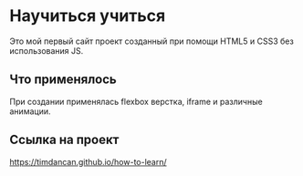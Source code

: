 # Научиться учиться

Это мой первый сайт проект созданный при помощи HTML5 и CSS3 без использования JS.

## Что применялось

При создании применялась flexbox верстка, iframe и различные анимации.

## Ссылка на проект

https://timdancan.github.io/how-to-learn/

